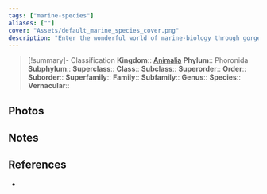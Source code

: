 ```yaml
---
tags: ["marine-species"]
aliases: [""]
cover: "Assets/default_marine_species_cover.png"
description: "Enter the wonderful world of marine-biology through gorgeous underwater pictures of marine animals. Phoronida is a wormlike organism that is separate from worms in general. It have its own phylum. Very specific animal, that doesn't look like any other."
---
```

> [!summary]- Classification
**Kingdom**:: [Animalia](Animalia.md)
**Phylum**:: Phoronida
**Subphylum**::
**Superclass**::
**Class**::
**Subclass**::
**Superorder**::
**Order**::
**Suborder**::
**Superfamily**::
**Family**::
**Subfamily**::
**Genus**::
**Species**::
**Vernacular**::

## Photos

## Notes

## References
- 